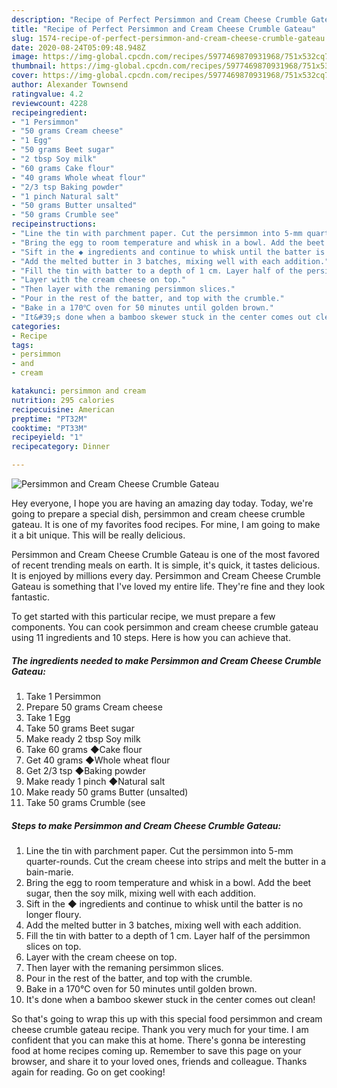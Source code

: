 ```yaml
---
description: "Recipe of Perfect Persimmon and Cream Cheese Crumble Gateau"
title: "Recipe of Perfect Persimmon and Cream Cheese Crumble Gateau"
slug: 1574-recipe-of-perfect-persimmon-and-cream-cheese-crumble-gateau
date: 2020-08-24T05:09:48.948Z
image: https://img-global.cpcdn.com/recipes/5977469870931968/751x532cq70/persimmon-and-cream-cheese-crumble-gateau-recipe-main-photo.jpg
thumbnail: https://img-global.cpcdn.com/recipes/5977469870931968/751x532cq70/persimmon-and-cream-cheese-crumble-gateau-recipe-main-photo.jpg
cover: https://img-global.cpcdn.com/recipes/5977469870931968/751x532cq70/persimmon-and-cream-cheese-crumble-gateau-recipe-main-photo.jpg
author: Alexander Townsend
ratingvalue: 4.2
reviewcount: 4228
recipeingredient:
- "1 Persimmon"
- "50 grams Cream cheese"
- "1 Egg"
- "50 grams Beet sugar"
- "2 tbsp Soy milk"
- "60 grams Cake flour"
- "40 grams Whole wheat flour"
- "2/3 tsp Baking powder"
- "1 pinch Natural salt"
- "50 grams Butter unsalted"
- "50 grams Crumble see"
recipeinstructions:
- "Line the tin with parchment paper. Cut the persimmon into 5-mm quarter-rounds. Cut the cream cheese into strips and melt the butter in a bain-marie."
- "Bring the egg to room temperature and whisk in a bowl. Add the beet sugar, then the soy milk, mixing well with each addition."
- "Sift in the ◆ ingredients and continue to whisk until the batter is no longer floury."
- "Add the melted butter in 3 batches, mixing well with each addition."
- "Fill the tin with batter to a depth of 1 cm. Layer half of the persimmon slices on top."
- "Layer with the cream cheese on top."
- "Then layer with the remaning persimmon slices."
- "Pour in the rest of the batter, and top with the crumble."
- "Bake in a 170℃ oven for 50 minutes until golden brown."
- "It&#39;s done when a bamboo skewer stuck in the center comes out clean!"
categories:
- Recipe
tags:
- persimmon
- and
- cream

katakunci: persimmon and cream 
nutrition: 295 calories
recipecuisine: American
preptime: "PT32M"
cooktime: "PT33M"
recipeyield: "1"
recipecategory: Dinner

---
```



![Persimmon and Cream Cheese Crumble Gateau](https://img-global.cpcdn.com/recipes/5977469870931968/751x532cq70/persimmon-and-cream-cheese-crumble-gateau-recipe-main-photo.jpg)

Hey everyone, I hope you are having an amazing day today. Today, we're going to prepare a special dish, persimmon and cream cheese crumble gateau. It is one of my favorites food recipes. For mine, I am going to make it a bit unique. This will be really delicious.



Persimmon and Cream Cheese Crumble Gateau is one of the most favored of recent trending meals on earth. It is simple, it's quick, it tastes delicious. It is enjoyed by millions every day. Persimmon and Cream Cheese Crumble Gateau is something that I've loved my entire life. They're fine and they look fantastic.


To get started with this particular recipe, we must prepare a few components. You can cook persimmon and cream cheese crumble gateau using 11 ingredients and 10 steps. Here is how you can achieve that.

<!--inarticleads1-->

##### The ingredients needed to make Persimmon and Cream Cheese Crumble Gateau:

1. Take 1 Persimmon
1. Prepare 50 grams Cream cheese
1. Take 1 Egg
1. Take 50 grams Beet sugar
1. Make ready 2 tbsp Soy milk
1. Take 60 grams ◆Cake flour
1. Get 40 grams ◆Whole wheat flour
1. Get 2/3 tsp ◆Baking powder
1. Make ready 1 pinch ◆Natural salt
1. Make ready 50 grams Butter (unsalted)
1. Take 50 grams Crumble (see




<!--inarticleads2-->

##### Steps to make Persimmon and Cream Cheese Crumble Gateau:

1. Line the tin with parchment paper. Cut the persimmon into 5-mm quarter-rounds. Cut the cream cheese into strips and melt the butter in a bain-marie.
1. Bring the egg to room temperature and whisk in a bowl. Add the beet sugar, then the soy milk, mixing well with each addition.
1. Sift in the ◆ ingredients and continue to whisk until the batter is no longer floury.
1. Add the melted butter in 3 batches, mixing well with each addition.
1. Fill the tin with batter to a depth of 1 cm. Layer half of the persimmon slices on top.
1. Layer with the cream cheese on top.
1. Then layer with the remaning persimmon slices.
1. Pour in the rest of the batter, and top with the crumble.
1. Bake in a 170℃ oven for 50 minutes until golden brown.
1. It&#39;s done when a bamboo skewer stuck in the center comes out clean!




So that's going to wrap this up with this special food persimmon and cream cheese crumble gateau recipe. Thank you very much for your time. I am confident that you can make this at home. There's gonna be interesting food at home recipes coming up. Remember to save this page on your browser, and share it to your loved ones, friends and colleague. Thanks again for reading. Go on get cooking!
